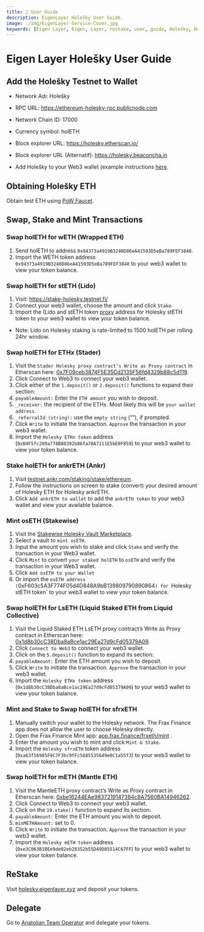 ```yaml
---
title: 👤 User Guide
description: EigenLayer Holešky User Guide.
image: ./img/EigenLayer-Service-Cover.jpg
keywords: [Eigen Layer, Eigen, Layer, restake, user, guide, Holešky, Holesky]
---
```


# Eigen Layer Holešky User Guide

## Add the Holešky Testnet to Wallet

* Network Adı: Holešky  
* RPC URL: https://ethereum-holesky-rpc.publicnode.com
* Network Chain ID: 17000
* Currency symbol: holETH
* Block explorer URL: https://holesky.etherscan.io/
* Block explorer URL (Alternatif): https://holesky.beaconcha.in

* Add Holešky to your Web3 wallet (example instructions [here](https://www.coingecko.com/learn/holesky-testnet-eth#add-the-holesky-testnet-to-metamask).

## Obtaining Holešky ETH

Obtain test ETH using [PoW Faucet](https://holesky-faucet.pk910.de).

## Swap, Stake and Mint Transactions

### Swap holETH for wETH (Wrapped ETH)​
1. Send holETH to address `0x94373a4919B3240D86eA41593D5eBa789FEF3848`.
2. Import the WETH token address `0x94373a4919B3240D86eA41593D5eBa789FEF3848` to your web3 wallet to view your token balance.

### Swap holETH for stETH (Lido)​
1. Visit: https://stake-holesky.testnet.fi/
2. Connect your web3 wallet, choose the amount and click `Stake`.
3. Import the (Lido and stETH token [proxy](https://docs.lido.fi/deployed-contracts/holesky/) address for Holesky stETH token to your web3 wallet to view your token balance.
* Note: Lido on Holesky staking is rate-limited to 1500 holETH per rolling 24hr window.

### Swap holETH for ETHx (Stader)​
1. Visit the `Stader Holesky proxy contract’s Write as Proxy contract` in Etherscan here: [0x7F09ceb3874F5E35Cd2135F56fd4329b88c5d119](https://holesky.etherscan.io/address/0x7F09ceb3874F5E35Cd2135F56fd4329b88c5d119#writeProxyContract).
2. Click Connect to Web3 to connect your web3 wallet.
3. Click either of the `1.deposit()` or `2.deposit()` functions to expand their section:
4. `payableAmount:` Enter the `ETH amount` you wish to deposit.
5. `_receiver:` the recipient of the ETHx. Most likely this will be `your wallet address`.
6. `_referralId (string):` use the `empty string` (“”), if prompted.
7. Click `Write` to initiate the transaction. `Approve` the transaction in your web3 wallet.
8. Import the `Holesky ETHx token` address (`0xB4F5fc289a778B80392b86fa70A7111E5bE0F859`) to your web3 wallet to view your token balance.

### Stake holETH for ankrETH (Ankr)​
1. Visit [testnet.ankr.com/staking/stake/ethereum](https://testnet.ankr.com/staking/stake/ethereum).
2. Follow the instructions on screen to stake (convert) your desired amount of Holesky ETH for Holesky ankrETH.
3. Click `Add ankrETH to wallet` to add the `ankrETH token` to your web3 wallet and view your available balance.

### Mint osETH (Stakewise)
1. Visit the [Stakewise Holesky Vault Marketplace](https://app.stakewise.io/vaults?networkId=holesky).
2. Select a vault to `mint osETH`.
3. Input the amount you wish to stake and click `Stake` and verify the transaction in your Web3 wallet.
4. Click `Mint` to convert `your staked holETH` to `osETH` and verify the transaction in your Web3 wallet.
5. Click `Add osETH to your Wallet`
6. Or import the `osETH address (`0xF603c5A3F774F05d4D848A9bB139809790890864`) for `Holesky stETH token` to your web3 wallet to view your token balance.

### Swap holETH for LsETH (Liquid Staked ETH from Liquid Collective)​​
1. Visit the Liquid Staked ETH LsETH proxy contract’s Write as Proxy contract in Etherscan here: [0x1d8b30cC38Dba8aBce1ac29Ea27d9cFd05379A09](https://holesky.etherscan.io/address/0x1d8b30cC38Dba8aBce1ac29Ea27d9cFd05379A09#writeProxyContract).
2. Click `Connect to Web3` to connect your web3 wallet.
3. Click on the `5.deposit()` function to expand its section:
4. `payableAmount:` Enter the ETH amount you wish to deposit.
5. Click `Write` to initiate the transaction. `Approve` the transaction in your web3 wallet.
6. Import the `Holesky ETHx token` address (`0x1d8b30cC38Dba8aBce1ac29Ea27d9cFd05379A09`) to your web3 wallet to view your token balance.

### Mint and Stake to Swap holETH for sfrxETH
1. Manually switch your wallet to the Holesky network. The Frax Finance app does not allow the user to choose Holesky directly.
2. Open the Frax Finance Mint app: [app.frax.finance/frxeth/mint](https://app.frax.finance/frxeth/mint) .
3. Enter the amount you wish to mint and click `Mint & Stake`.
4. Import the `Holesky sfrxETH` token address (`0xa63f56985F9C7F3bc9fFc5685535649e0C1a55f3`) to your web3 wallet to view your token balance.

### Swap holETH for mETH (Mantle ETH)​
1. Visit the MantleETH proxy contract’s Write as Proxy contract in Etherscan here: [0xbe16244EAe9837219147384c8A7560BA14946262](https://holesky.etherscan.io/address/0xbe16244EAe9837219147384c8A7560BA14946262#writeProxyContract).
2. Click Connect to Web3 to connect your web3 wallet.
3. Click on the `19.stake()` function to expand its section:
4. `payableAmount:` Enter the ETH amount you wish to deposit.
5. `minMETHAmount:` set to 0.
6. Click `Write` to initiate the transaction. `Approve` the transaction in your web3 wallet.
7. Import the `Holesky mETH token` address (`0xe3C063B1BEe9de02eb28352b55D49D85514C67FF`) to your web3 wallet to view your token balance.

## ReStake

Visit [holesky.eigenlayer.xyz](https://holesky.eigenlayer.xyz/restake) and deposit your tokens.

## Delegate 

Go to [Anatolian Team Operator](https://holesky.eigenlayer.xyz/operator/0xb32d1d947b19983d49025856297df3337ce04bad) and delegate your tokens. 
